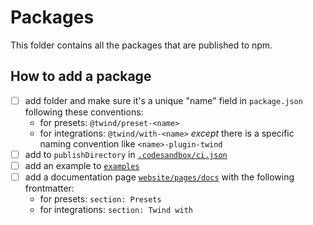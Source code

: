# Packages

This folder contains all the packages that are published to npm.

## How to add a package

- [ ] add folder and make sure it's a unique "name" field in `package.json` following these conventions:
  - for presets: `@twind/preset-<name>`
  - for integrations: `@twind/with-<name>` _except_ there is a specific naming convention like `<name>-plugin-twind`
- [ ] add to `publishDirectory` in [`.codesandbox/ci.json`](../.codesandbox/ci.json)
- [ ] add an example to [`examples`](../examples)
- [ ] add a documentation page [`website/pages/docs`](../website/pages/docs) with the following frontmatter:
  - for presets: `section: Presets`
  - for integrations: `section: Twind with`
